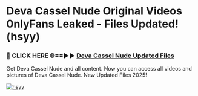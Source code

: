 # Deva Cassel Nude Original Videos 0nlyFans Leaked - Files Updated! (hsyy)

<h3>🔴 CLICK HERE 🌐==►► <a href="https://tinyurl.com/y5r63du9" rel="nofollow">Deva Cassel Nude Updated Files</a></h3>

Get Deva Cassel Nude and all content. Now you can access all videos and pictures of Deva Cassel Nude. New Updated Files 2025!

[![hsyy](https://i.imgur.com/UVo9nyh.gif)](https://tinyurl.com/y5r63du9)